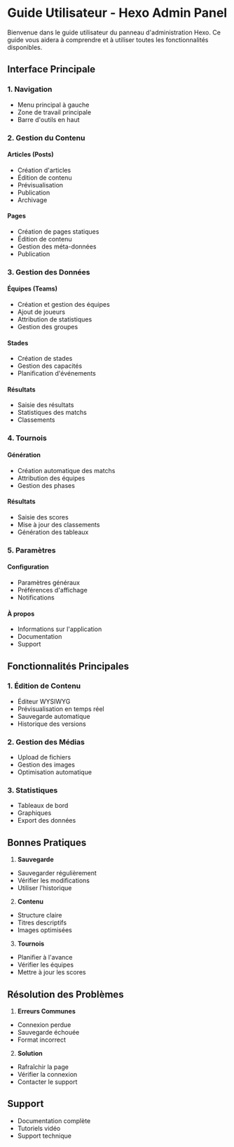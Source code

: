 # Guide Utilisateur - Hexo Admin Panel

Bienvenue dans le guide utilisateur du panneau d'administration Hexo. Ce guide vous aidera à comprendre et à utiliser toutes les fonctionnalités disponibles.

## Interface Principale

### 1. Navigation
- Menu principal à gauche
- Zone de travail principale
- Barre d'outils en haut

### 2. Gestion du Contenu

#### Articles (Posts)
- Création d'articles
- Édition de contenu
- Prévisualisation
- Publication
- Archivage

#### Pages
- Création de pages statiques
- Édition de contenu
- Gestion des méta-données
- Publication

### 3. Gestion des Données

#### Équipes (Teams)
- Création et gestion des équipes
- Ajout de joueurs
- Attribution de statistiques
- Gestion des groupes

#### Stades
- Création de stades
- Gestion des capacités
- Planification d'événements

#### Résultats
- Saisie des résultats
- Statistiques des matchs
- Classements

### 4. Tournois

#### Génération
- Création automatique des matchs
- Attribution des équipes
- Gestion des phases

#### Résultats
- Saisie des scores
- Mise à jour des classements
- Génération des tableaux

### 5. Paramètres

#### Configuration
- Paramètres généraux
- Préférences d'affichage
- Notifications

#### À propos
- Informations sur l'application
- Documentation
- Support

## Fonctionnalités Principales

### 1. Édition de Contenu
- Éditeur WYSIWYG
- Prévisualisation en temps réel
- Sauvegarde automatique
- Historique des versions

### 2. Gestion des Médias
- Upload de fichiers
- Gestion des images
- Optimisation automatique

### 3. Statistiques
- Tableaux de bord
- Graphiques
- Export des données

## Bonnes Pratiques

1. **Sauvegarde**
- Sauvegarder régulièrement
- Vérifier les modifications
- Utiliser l'historique

2. **Contenu**
- Structure claire
- Titres descriptifs
- Images optimisées

3. **Tournois**
- Planifier à l'avance
- Vérifier les équipes
- Mettre à jour les scores

## Résolution des Problèmes

1. **Erreurs Communes**
- Connexion perdue
- Sauvegarde échouée
- Format incorrect

2. **Solution**
- Rafraîchir la page
- Vérifier la connexion
- Contacter le support

## Support

- Documentation complète
- Tutoriels vidéo
- Support technique

